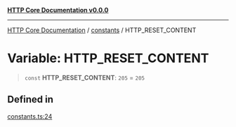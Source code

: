[**HTTP Core Documentation v0.0.0**](../../README.md)

***

[HTTP Core Documentation](../../modules.md) / [constants](../README.md) / HTTP\_RESET\_CONTENT

# Variable: HTTP\_RESET\_CONTENT

> `const` **HTTP\_RESET\_CONTENT**: `205` = `205`

## Defined in

[constants.ts:24](https://github.com/stonemjs/http-core/blob/a162480c16327760396238c341daab61793d5440/src/constants.ts#L24)
